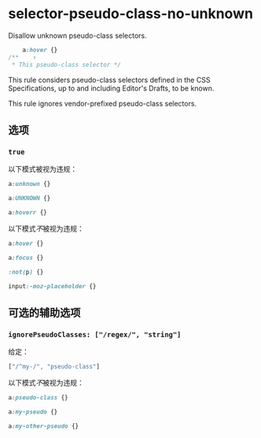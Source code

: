 # selector-pseudo-class-no-unknown

Disallow unknown pseudo-class selectors.

```css
    a:hover {}
/**    ↑
 * This pseudo-class selector */
```

This rule considers pseudo-class selectors defined in the CSS Specifications, up to and including Editor's Drafts, to be known.

This rule ignores vendor-prefixed pseudo-class selectors.

## 选项

### `true`

以下模式被视为违规：

```css
a:unknown {}
```

```css
a:UNKNOWN {}
```

```css
a:hoverr {}
```

以下模式*不*被视为违规：

```css
a:hover {}
```

```css
a:focus {}
```

```css
:not(p) {}
```

```css
input:-moz-placeholder {}
```

## 可选的辅助选项

### `ignorePseudoClasses: ["/regex/", "string"]`

给定：

```js
["/^my-/", "pseudo-class"]
```

以下模式*不*被视为违规：

```css
a:pseudo-class {}
```

```css
a:my-pseudo {}
```

```css
a:my-other-pseudo {}
```
